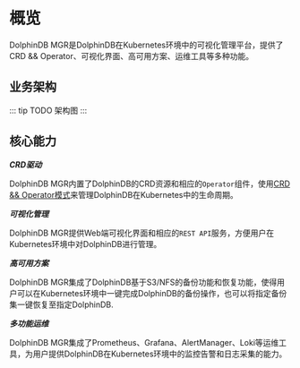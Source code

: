 # 概览

DolphinDB MGR是DolphinDB在Kubernetes环境中的可视化管理平台，提供了CRD && Operator、可视化界面、高可用方案、运维工具等多种功能。

## 业务架构

::: tip
TODO 架构图
:::
## 核心能力

***CRD驱动*** 

DolphinDB MGR内置了DolphinDB的CRD资源和相应的`Operator`组件，使用[CRD && Operator模式](/zh/reference/kubernetes/crd-operator.md)来管理DolphinDB在Kubernetes中的生命周期。

***可视化管理*** 

DolphinDB MGR提供Web端可视化界面和相应的`REST API`服务，方便用户在Kubernetes环境中对DolphinDB进行管理。

***高可用方案***

DolphinDB MGR集成了DolphinDB基于S3/NFS的备份功能和恢复功能，使得用户可以在Kubernetes环境中一键完成DolphinDB的备份操作，也可以将指定备份集一键恢复至指定DolphinDB.

***多功能运维***

DolphinDB MGR集成了Prometheus、Grafana、AlertManager、Loki等运维工具，为用户提供DolphinDB在Kubernetes环境中的监控告警和日志采集的能力。
